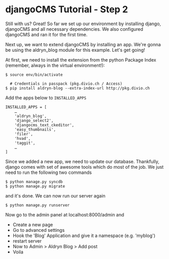 djangoCMS Tutorial - Step 2
===========================
Still with us? Great! So far we set up our environment by installing django, djangoCMS and all necessary dependencies. We also configured djangoCMS and ran it for the first time.

Next up, we want to extend djangoCMS by installing an app. We're gonna be using the aldryn_blog module for this example. Let's get going!

At first, we need to install the extension from the python Package Index (remember, always in the virtual environment!):

```
$ source env/bin/activate

  # Credentials in passpack (pkg.divio.ch / Access)
$ pip install aldryn-blog --extra-index-url http://pkg.divio.ch
```

Add the apps below to `INSTALLED_APPS`

```
INSTALLED_APPS = [
    …
    'aldryn_blog',
    'django_select2',
    'djangocms_text_ckeditor',
    'easy_thumbnails',
    'filer',
    'hvad',
    'taggit',
    …
]
```
Since we added a new app, we need to update our database. Thankfully, django comes with set of awesome tools which do most of the job. We just need to run the following two commands

```
$ python manage.py syncdb
$ python manage.py migrate
```

and it's done. We can now run our server again

```
$ python manage.py runserver
```
Now go to the admin panel at localhost:8000/admin and

* Create a new page
* Go to advanced settings
* Hook the 'Blog' Application and give it a namespace (e.g. 'myblog')
* restart server
* Now to Admin > Aldryn Blog > Add post
* Voila
